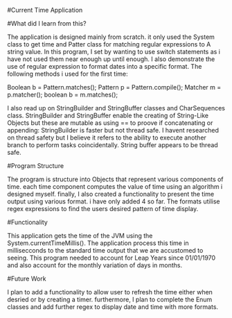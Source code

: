 #Current Time Application

#What did I learn from this?

The application is designed mainly from scratch. it only used the System class to get time and Patter class for matching regular expressions to A string value.
In this program, I set by wanting to use switch statements as i have not used them near enough up until enough. I also demonstrate the use of regular expression to format dates into a specific format.
The following methods i used for the first time:

Boolean b = Pattern.matches();
Pattern p = Pattern.compile();
Matcher m = p.matcher();
boolean b = m.matches();

I also read up on StringBuilder and StringBuffer classes and CharSequences class.
StringBuilder and StringBuffer enable the creating of String-Like Objects but these are mutable as using == to proove if concatenating or appending:
StringBuilder is faster but not thread safe. I havent researched on thread safety but I believe it refers to the ability to execute another branch to perform tasks coincidentally. String buffer appears to be thread safe.

#Program Structure

The program is structure into Objects that represent various components of time. each time component computes the value of time using an algorithm i designed myself.
finally, I also created a functionality to present the time output using various format. i have only added 4 so far. The formats utilise regex expressions to find the users desired pattern of time display.

#Functionality

This application gets the time of the JVM using the System.currentTimeMillis(). The application process this time in millisecconds to the standard time output that we are accustomed to seeing.
This program needed to account for Leap Years since 01/01/1970 and also account for the monthly variation of days in months.

#Future Work

I plan to add a functionality to allow user to refresh the time either when desried or by creating a timer.
furthermore, I plan to complete the Enum classes and add further regex to display date and time with more formats.

